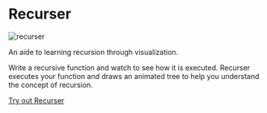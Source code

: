 # Recurser

![recurser](https://media.giphy.com/media/H1MZob5ZSIUAJrzQKv/giphy.gif)

An aide to learning recursion through visualization.

Write a recursive function and watch to see how it is executed.  Recurser executes your function and draws an 
animated tree to help you understand the concept of recursion.

[Try out Recurser](https://practicum.tech/recurser)
